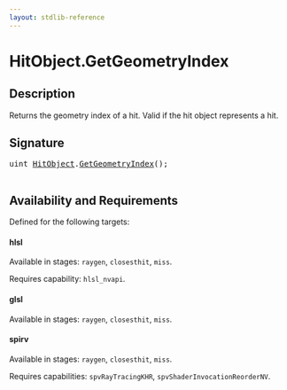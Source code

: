 ```yaml
---
layout: stdlib-reference
---
```


# HitObject\.GetGeometryIndex

## Description

Returns the geometry index of a hit. Valid if the hit object represents a hit.




## Signature 

<pre>
uint <a href="/stdlib-reference/types/HitObject/index" class="code_type">HitObject</a>.<a href="/stdlib-reference/types/HitObject/GetGeometryIndex">GetGeometryIndex</a>();

</pre>

## Availability and Requirements

Defined for the following targets:

#### hlsl
Available in stages: `raygen`, `closesthit`, `miss`.

Requires capability: `hlsl_nvapi`.
#### glsl
Available in stages: `raygen`, `closesthit`, `miss`.

#### spirv
Available in stages: `raygen`, `closesthit`, `miss`.

Requires capabilities: `spvRayTracingKHR`, `spvShaderInvocationReorderNV`.


